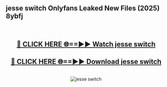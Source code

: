 <h2>jesse switch Onlyfans Leaked New Files (2025) 8ybfj</h2>
<br>
<div align="center">
<h2><a href="https://mediafiles.top/jesse_switch&ref=git" rel="nofollow">🔴 CLICK HERE 🌐==►► Watch jesse switch</a></h2>
<h2><a href="https://mediafiles.top/jesse_switch&ref=git" rel="nofollow">🔴 CLICK HERE 🌐==►► Download jesse switch</a></h2>
<br>
<a href="https://mediafiles.top/jesse_switch&ref=git" rel="nofollow" data-target="animated-image.originalLink"><img src="https://i.ibb.co.com/xMMVF88/686577567.gif" alt="jesse switch" style="max-width: 100%; display: inline-block;" data-target="animated-image.originalImage"></a>
</div>
<br>
<br>
